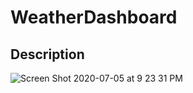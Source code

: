 # WeatherDashboard

## Description

![Screen Shot 2020-07-05 at 9 23 31 PM](https://user-images.githubusercontent.com/64096701/86547111-d5be9480-bf05-11ea-84bd-0f844e78d8db.png)
